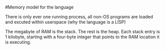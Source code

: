 #Memory model for the language

There is only ever one running process, all non-OS programs are loaded and excuted within userspace (why the language is a LISP)

The megabyte of RAM is the stack. The rest is the heap. Each stack entry is 1 kilobyte, starting with a four-byte integer that points to the RAM location it is executing.
